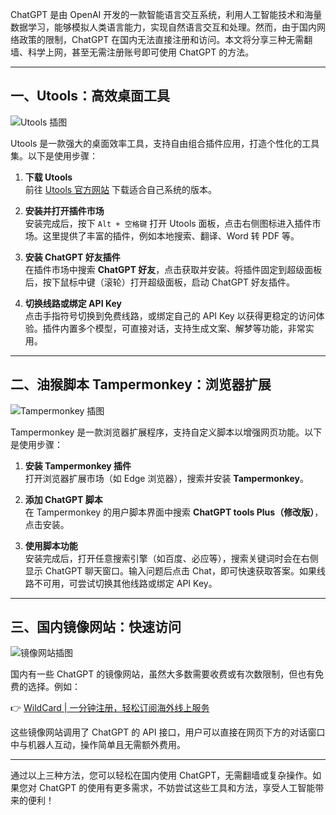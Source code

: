 ChatGPT 是由 OpenAI 开发的一款智能语言交互系统，利用人工智能技术和海量数据学习，能够模拟人类语言能力，实现自然语言交互和处理。然而，由于国内网络政策的限制，ChatGPT 在国内无法直接注册和访问。本文将分享三种无需翻墙、科学上网，甚至无需注册账号即可使用 ChatGPT 的方法。

---

## 一、Utools：高效桌面工具

![Utools 插图](https://hdgsb.com/wp-content/uploads/2025/04/1686980522-2a5af1992aac69f7df9ce5e73aea9389.jpeg)

Utools 是一款强大的桌面效率工具，支持自由组合插件应用，打造个性化的工具集。以下是使用步骤：

1. **下载 Utools**  
   前往 [Utools 官方网站](https://u.tools) 下载适合自己系统的版本。

2. **安装并打开插件市场**  
   安装完成后，按下 `Alt + 空格键` 打开 Utools 面板，点击右侧图标进入插件市场。这里提供了丰富的插件，例如本地搜索、翻译、Word 转 PDF 等。

3. **安装 ChatGPT 好友插件**  
   在插件市场中搜索 **ChatGPT 好友**，点击获取并安装。将插件固定到超级面板后，按下鼠标中键（滚轮）打开超级面板，启动 ChatGPT 好友插件。

4. **切换线路或绑定 API Key**  
   点击手指符号切换到免费线路，或绑定自己的 API Key 以获得更稳定的访问体验。插件内置多个模型，可直接对话，支持生成文案、解梦等功能，非常实用。

---

## 二、油猴脚本 Tampermonkey：浏览器扩展

![Tampermonkey 插图](https://hdgsb.com/wp-content/uploads/2025/04/1686980523-a484b623936a6d4cca4b361d9b167b92.jpeg)

Tampermonkey 是一款浏览器扩展程序，支持自定义脚本以增强网页功能。以下是使用步骤：

1. **安装 Tampermonkey 插件**  
   打开浏览器扩展市场（如 Edge 浏览器），搜索并安装 **Tampermonkey**。

2. **添加 ChatGPT 脚本**  
   在 Tampermonkey 的用户脚本界面中搜索 **ChatGPT tools Plus（修改版）**，点击安装。

3. **使用脚本功能**  
   安装完成后，打开任意搜索引擎（如百度、必应等），搜索关键词时会在右侧显示 ChatGPT 聊天窗口。输入问题后点击 Chat，即可快速获取答案。如果线路不可用，可尝试切换其他线路或绑定 API Key。

---

## 三、国内镜像网站：快速访问

![镜像网站插图](https://hdgsb.com/wp-content/uploads/2025/04/1686980524-f250fd05920566d0bc3d536c0a31eb8f.jpeg)

国内有一些 ChatGPT 的镜像网站，虽然大多数需要收费或有次数限制，但也有免费的选择。例如：

👉 [WildCard | 一分钟注册，轻松订阅海外线上服务](https://bit.ly/bewildcard)

这些镜像网站调用了 ChatGPT 的 API 接口，用户可以直接在网页下方的对话窗口中与机器人互动，操作简单且无需额外费用。

---

通过以上三种方法，您可以轻松在国内使用 ChatGPT，无需翻墙或复杂操作。如果您对 ChatGPT 的使用有更多需求，不妨尝试这些工具和方法，享受人工智能带来的便利！
